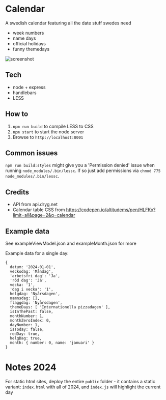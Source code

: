 # Calendar
A swedish calendar featuring all the date stuff swedes need

* week numbers
* name days
* official holidays
* funny themedays

![screenshot](https://i.imgur.com/91TbMEU.png)

## Tech

+ node + express
+ handlebars
+ LESS

## How to

1. `npm run build` to compile LESS to CSS
2. `npm start` to start the node server
3. Browse to `http://localhost:8001`

## Common issues
`npm run build:styles` might give you a 'Permission denied' issue when running `node_modules/.bin/lessc`. If so just add permissions via `chmod 775 node_modules/.bin/lessc`.

## Credits

* API from api.dryg.net
* Calendar table CSS from https://codepen.io/altitudems/pen/HLFKx?limit=all&page=2&q=calendar

## Example data

See exampleViewModel.json and exampleMonth.json for more

Example data for a single day:

```
{
  datum: '2024-01-01',
  veckodag: 'Måndag',
  'arbetsfri dag': 'Ja',
  'röd dag': 'Ja',
  vecka: '1',
  'dag i vecka': '1',
  helgdag: 'Nyårsdagen',
  namnsdag: [],
  flaggdag: 'Nyårsdagen',
  themeDays: [ 'Internationella pizzadagen' ],
  isInThePast: false,
  monthNumber: 1,
  monthZeroIndex: 0,
  dayNumber: 1,
  isToday: false,
  redDay: true,
  helgDag: true,
  month: { number: 0, name: 'januari' }
}
```

# Notes 2024

For static html sites, deploy the entire `public` folder - it contains a static variant: `index.html` with all of 2024, and `index.js` will highlight the current day
